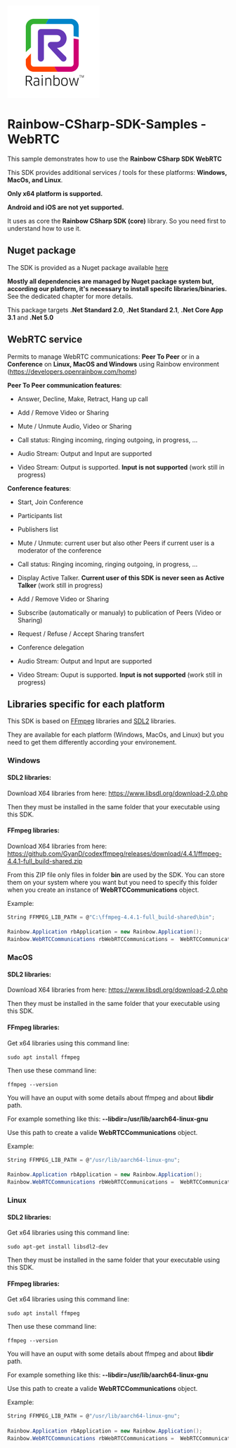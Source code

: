 ![Rainbow](./../logo_rainbow.png)

# Rainbow-CSharp-SDK-Samples - WebRTC 

This sample demonstrates how to use the **Rainbow CSharp SDK WebRTC** 

This SDK provides additional services / tools for these platforms: **Windows, MacOs, and Linux**. 

**Only x64 platform is supported.**

**Android and iOS are not yet supported.**

It uses as core the **Rainbow CSharp SDK (core)** library. So you need first to understand how to use it.

## Nuget package

The SDK is provided as a Nuget package available [here](https://www.nuget.org/packages/Rainbow.CSharp.WebRTC/)

**Mostly all dependencies are managed by Nuget package system but, according our platform, it's necessary to install specifc libraries/binaries.** See the dedicated chapter for more details.

This package targets **.Net Standard 2.0**, **.Net Standard 2.1**, **.Net Core App 3.1** and **.Net 5.0**

## WebRTC service

Permits to manage WebRTC communications: **Peer To Peer** or in a **Conference** on **Linux, MacOS and Windows** using Rainbow environment (https://developers.openrainbow.com/home)

**Peer To Peer communication features**:

- Answer, Decline, Make, Retract, Hang up call
    
- Add / Remove Video or Sharing
    
- Mute / Unmute Audio, Video or Sharing
    
- Call status: Ringing incoming, ringing outgoing, in progress, ...
    
- Audio Stream: Output and Input are supported
    
- Video Stream: Output is supported. **Input is not supported** (work still in progress)

**Conference features**:

- Start, Join Conference
    
- Participants list
    
- Publishers list
    
- Mute / Unmute: current user but also other Peers if current user is a moderator of the conference

- Call status: Ringing incoming, ringing outgoing, in progress, ...
    
- Display Active Talker. **Current user of this SDK is never seen as Active Talker** (work still in progress)
    
- Add / Remove Video or Sharing
    
- Subscribe (automatically or manualy) to publication of Peers (Video or Sharing)
    
- Request / Refuse / Accept Sharing transfert
    
- Conference delegation
    
- Audio Stream: Output and Input are supported
    
- Video Stream: Ouput is supported. **Input is not supported** (work still in progress)

## Libraries specific for each platform

This SDK is based on [FFmpeg](https://www.ffmpeg.org/) libraries and [SDL2](https://www.libsdl.org) libraries. 

They are available for each platform (Windows, MacOs, and Linux) but you need to get them differently according your environement.

### Windows

#### SDL2 libraries:

Download X64 libraries from here: https://www.libsdl.org/download-2.0.php

Then they must be installed in the same folder that your executable using this SDK.  

#### FFmpeg libraries:

Download X64 libraries from here: https://github.com/GyanD/codexffmpeg/releases/download/4.4.1/ffmpeg-4.4.1-full_build-shared.zip

From this ZIP file only files in folder **bin** are used by the SDK. You can store them on your system where you want but you need to specify this folder when you create an instance of **WebRTCCommunications** object.

Example:
``` csharp
String FFMPEG_LIB_PATH = @"C:\ffmpeg-4.4.1-full_build-shared\bin";

Rainbow.Application rbApplication = new Rainbow.Application();
Rainbow.WebRTCCommunications rbWebRTCCommunications =  WebRTCCommunications.CreateInstance(rbApplication, FFMPEG_LIB_PATH); 
```

### MacOS

#### SDL2 libraries:

Download X64 libraries from here: https://www.libsdl.org/download-2.0.php

Then they must be installed in the same folder that your executable using this SDK.  

#### FFmpeg libraries:

Get x64 libraries using this command line:

`sudo apt install ffmpeg`

Then use these command line:

`ffmpeg --version`

You will have an ouput with some details about ffmpeg and about **libdir** path. 

For example something like this: **--libdir=/usr/lib/aarch64-linux-gnu**

Use this path to create a valide **WebRTCCommunications** object.

Example:
``` csharp
String FFMPEG_LIB_PATH = @"/usr/lib/aarch64-linux-gnu";

Rainbow.Application rbApplication = new Rainbow.Application();
Rainbow.WebRTCCommunications rbWebRTCCommunications =  WebRTCCommunications.CreateInstance(rbApplication, FFMPEG_LIB_PATH); 
```

### Linux

#### SDL2 libraries:

Get x64 libraries using this command line:

`sudo apt-get install libsdl2-dev`

Then they must be installed in the same folder that your executable using this SDK.

#### FFmpeg libraries:

Get x64 libraries using this command line:

`sudo apt install ffmpeg`

Then use these command line:

`ffmpeg --version`

You will have an ouput with some details about ffmpeg and about **libdir** path. 

For example something like this: **--libdir=/usr/lib/aarch64-linux-gnu**

Use this path to create a valide **WebRTCCommunications** object.

Example:
``` csharp
String FFMPEG_LIB_PATH = @"/usr/lib/aarch64-linux-gnu";

Rainbow.Application rbApplication = new Rainbow.Application();
Rainbow.WebRTCCommunications rbWebRTCCommunications =  WebRTCCommunications.CreateInstance(rbApplication, FFMPEG_LIB_PATH); 
```


